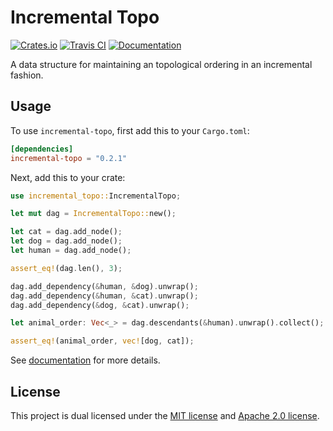 # Incremental Topo

[![Crates.io](https://img.shields.io/crates/v/incremental-topo.svg)](https://crates.io/crates/incremental-topo)
[![Travis CI](https://travis-ci.com/declanvk/incremental-topo.svg?branch=main)](https://travis-ci.com/declanvk/incremental-topo)
[![Documentation](https://docs.rs/incremental-topo/badge.svg)](https://docs.rs/incremental-topo)

A data structure for maintaining an topological ordering in an incremental fashion.

## Usage

To use `incremental-topo`, first add this to your `Cargo.toml`:

```toml
[dependencies]
incremental-topo = "0.2.1"
```

Next, add this to your crate:

```rust
use incremental_topo::IncrementalTopo;

let mut dag = IncrementalTopo::new();

let cat = dag.add_node();
let dog = dag.add_node();
let human = dag.add_node();

assert_eq!(dag.len(), 3);

dag.add_dependency(&human, &dog).unwrap();
dag.add_dependency(&human, &cat).unwrap();
dag.add_dependency(&dog, &cat).unwrap();

let animal_order: Vec<_> = dag.descendants(&human).unwrap().collect();

assert_eq!(animal_order, vec![dog, cat]);
```

See [documentation](https://docs.rs/incremental-topo) for more details.

## License

This project is dual licensed under the [MIT license](LICENSE-MIT) and [Apache 2.0 license](LICENSE-APACHE).
